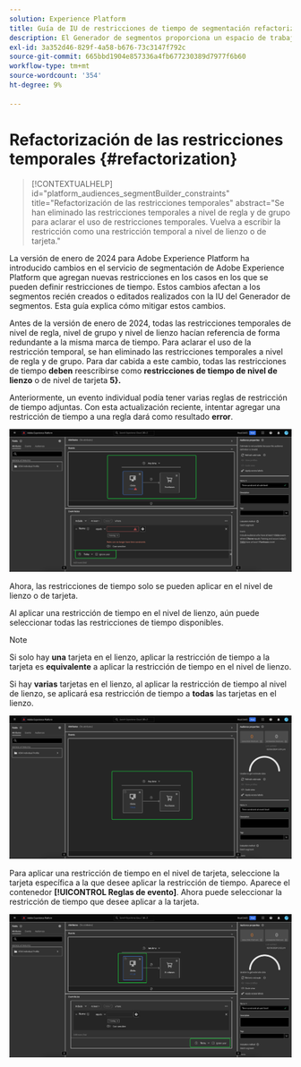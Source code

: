 ```yaml
---
solution: Experience Platform
title: Guía de IU de restricciones de tiempo de segmentación refactorizada
description: El Generador de segmentos proporciona un espacio de trabajo enriquecido que le permite interactuar con los elementos de datos de perfil. El espacio de trabajo proporciona controles intuitivos para crear y editar reglas, como mosaicos de arrastrar y soltar utilizados para representar las propiedades de datos.
exl-id: 3a352d46-829f-4a58-b676-73c3147f792c
source-git-commit: 665bbd1904e857336a4fb677230389d7977f6b60
workflow-type: tm+mt
source-wordcount: '354'
ht-degree: 9%

---
```


# Refactorización de las restricciones temporales {#refactorization}

>[!CONTEXTUALHELP]
>id="platform_audiences_segmentBuilder_constraints"
>title="Refactorización de las restricciones temporales"
>abstract="Se han eliminado las restricciones temporales a nivel de regla y de grupo para aclarar el uso de restricciones temporales. Vuelva a escribir la restricción como una restricción temporal a nivel de lienzo o de tarjeta."

La versión de enero de 2024 para Adobe Experience Platform ha introducido cambios en el servicio de segmentación de Adobe Experience Platform que agregan nuevas restricciones en los casos en los que se pueden definir restricciones de tiempo. Estos cambios afectan a los segmentos recién creados o editados realizados con la IU del Generador de segmentos. Esta guía explica cómo mitigar estos cambios.

Antes de la versión de enero de 2024, todas las restricciones temporales de nivel de regla, nivel de grupo y nivel de lienzo hacían referencia de forma redundante a la misma marca de tiempo. Para aclarar el uso de la restricción temporal, se han eliminado las restricciones temporales a nivel de regla y de grupo. Para dar cabida a este cambio, todas las restricciones de tiempo **deben** reescribirse como **restricciones de tiempo de nivel de lienzo** o de nivel de tarjeta **5}.**

Anteriormente, un evento individual podía tener varias reglas de restricción de tiempo adjuntas. Con esta actualización reciente, intentar agregar una restricción de tiempo a una regla dará como resultado **error**.

![Se resalta la restricción de tiempo a nivel de regla. También se resalta el error que se produce posteriormente. ](../images/ui/segment-refactoring/rule-time-constraint.png)

Ahora, las restricciones de tiempo solo se pueden aplicar en el nivel de lienzo o de tarjeta.

Al aplicar una restricción de tiempo en el nivel de lienzo, aún puede seleccionar todas las restricciones de tiempo disponibles.

>[!NOTE]
>
>Si solo hay **una** tarjeta en el lienzo, aplicar la restricción de tiempo a la tarjeta es **equivalente** a aplicar la restricción de tiempo en el nivel de lienzo.
>
>Si hay **varias** tarjetas en el lienzo, al aplicar la restricción de tiempo al nivel de lienzo, se aplicará esa restricción de tiempo a **todas** las tarjetas en el lienzo.

![Se resalta la restricción de tiempo en el nivel de lienzo.](../images/ui/segment-refactoring/canvas-time-constraint.png)

Para aplicar una restricción de tiempo en el nivel de tarjeta, seleccione la tarjeta específica a la que desee aplicar la restricción de tiempo. Aparece el contenedor **[!UICONTROL Reglas de evento]**. Ahora puede seleccionar la restricción de tiempo que desee aplicar a la tarjeta.

![Se ha resaltado la restricción de tiempo a nivel de tarjeta.](../images/ui/segment-refactoring/card-time-constraint.png)
